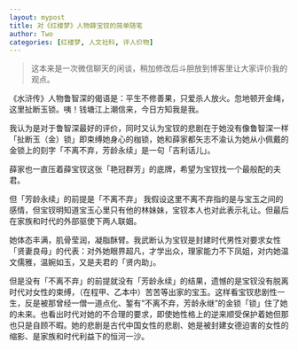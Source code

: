 ```yaml
---
layout: mypost
title: 对《红楼梦》人物薛宝钗的简单随笔
author: Two
categories: [红楼梦, 人文社科, 评人价物]
---
```


> 这本来是一次微信聊天的闲谈，稍加修改后斗胆放到博客里让大家评价我的观点。

《水浒传》人物鲁智深的偈语是：平生不修善果，只爱杀人放火。忽地顿开金绳，这里扯断玉锁。咦！钱塘江上潮信来，今日方知我是我。

我认为是对于鲁智深最好的评价，同时又认为宝钗的悲剧在于她没有像鲁智深一样「扯断玉（金）锁」即束缚她身心的枷锁，她和薛家都矢志不渝认为她从小佩戴的金锁上的刻字「不离不弃，芳龄永续」是一句「吉利话儿」。

薛家也一直压着薛宝钗这张「艳冠群芳」的底牌，希望为宝钗找一个最般配的夫君。

但「芳龄永续」的前提是「不离不弃」 我假设这里不离不弃指的是与宝玉之间的感情，但宝钗明知道宝玉心里只有他的林妹妹，宝钗本人也对此表示礼让。但最后在家族和时代的外部驱使下两人联姻。

她体态丰满，肌骨莹润，凝脂酥臂。我武断认为宝钗是封建时代男性对要求女性「贤妻良母」的代表：对外她眼界超凡，才学出众，理家能力不下凤姐，对内她温文儒雅，温婉如玉，又是夫君的「贤内助」。

但是没有「不离不弃」的前提就没有「芳龄永续」的结果，遗憾的是宝钗没有脱离时代对女性的束缚，（在程甲、乙本中）苦苦等出家的宝玉。这样看宝钗悲剧性一生，反是被那曾经一僧一道点化、錾有“不离不弃，芳龄永继”的金锁「锁」住了她的未来。也看出时代对她的不合理的要求，即使她性格上的逆来顺受保护着她但那也只是自顾不暇。她的悲剧是古代中国女性的悲剧、她是被封建女德迫害的女性的缩影、是家族和时代利益下的恒河一沙。